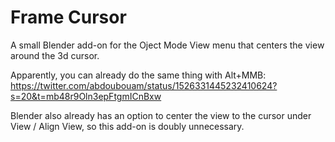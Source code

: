# Frame Cursor
 A small Blender add-on for the Oject Mode View menu that centers the view around the 3d cursor.

Apparently, you can already do the same thing with Alt+MMB: 
https://twitter.com/abdoubouam/status/1526331445232410624?s=20&t=mb48r9Oln3epFtgmICnBxw

Blender also already has an option to center the view to the cursor under View / Align View, so this add-on is doubly unnecessary.
